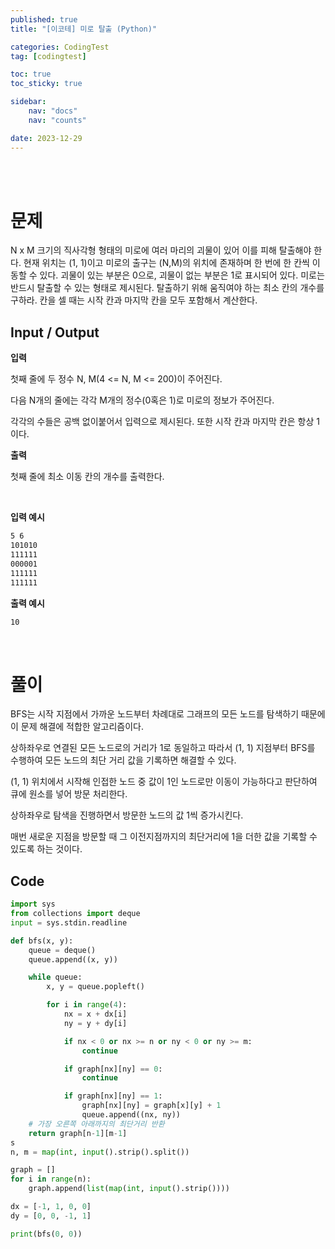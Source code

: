 ```yaml
---
published: true
title: "[이코테] 미로 탈출 (Python)"

categories: CodingTest
tag: [codingtest]

toc: true
toc_sticky: true

sidebar:
    nav: "docs"
    nav: "counts"

date: 2023-12-29
---
```

<br>
<br>

# 문제

N x M 크기의 직사각형 형태의 미로에 여러 마리의 괴물이 있어 이를 피해 탈출해야 한다. 현재 위치는 (1, 1)이고 미로의 출구는 (N,M)의 위치에 존재하며 한 번에 한 칸씩 이동할 수 있다. 괴물이 있는 부분은 0으로, 괴물이 없는 부분은 1로 표시되어 있다. 미로는 반드시 탈출할 수 있는 형태로 제시된다. 탈출하기 위해 움직여야 하는 최소 칸의 개수를 구하라. 칸을 셀 때는 시작 칸과 마지막 칸을 모두 포함해서 계산한다.

## Input / Output

**입력**

첫째 줄에 두 정수 N, M(4 <= N, M <= 200)이 주어진다. 

다음 N개의 줄에는 각각 M개의 정수(0혹은 1)로 미로의 정보가 주어진다. 

각각의 수들은 공백 없이붙어서 입력으로 제시된다. 또한 시작 칸과 마지막 칸은 항상 1이다.

**출력**

첫째 줄에 최소 이동 칸의 개수를 출력한다.

<br>

**입력 예시**

```html
5 6
101010
111111
000001
111111
111111
```

**출력 예시**
```html
10
```

<br>

# 풀이

BFS는 시작 지점에서 가까운 노드부터 차례대로 그래프의 모든 노드를 탐색하기 때문에 이 문제 해결에 적합한 알고리즘이다.

상하좌우로 연결된 모든 노드로의 거리가 1로 동일하고 따라서 (1, 1) 지점부터 BFS를 수행하여 모든 노드의 최단 거리 값을 기록하면 해결할 수 있다.

(1, 1) 위치에서 시작해 인접한 노드 중 값이 1인 노드로만 이동이 가능하다고 판단하여 큐에 원소를 넣어 방문 처리한다.

상하좌우로 탐색을 진행하면서 방문한 노드의 값 1씩 증가시킨다. 

매번 새로운 지점을 방문할 때 그 이전지점까지의 최단거리에 1을 더한 값을 기록할 수 있도록 하는 것이다.

## Code

```python
import sys
from collections import deque
input = sys.stdin.readline

def bfs(x, y):
    queue = deque()
    queue.append((x, y))

    while queue:
        x, y = queue.popleft()

        for i in range(4):
            nx = x + dx[i]
            ny = y + dy[i]

            if nx < 0 or nx >= n or ny < 0 or ny >= m:
                continue

            if graph[nx][ny] == 0:
                continue

            if graph[nx][ny] == 1:
                graph[nx][ny] = graph[x][y] + 1
                queue.append((nx, ny))
    # 가장 오른쪽 아래까지의 최단거리 반환
    return graph[n-1][m-1]
s
n, m = map(int, input().strip().split())

graph = []
for i in range(n):
    graph.append(list(map(int, input().strip())))

dx = [-1, 1, 0, 0]
dy = [0, 0, -1, 1]

print(bfs(0, 0))

```
